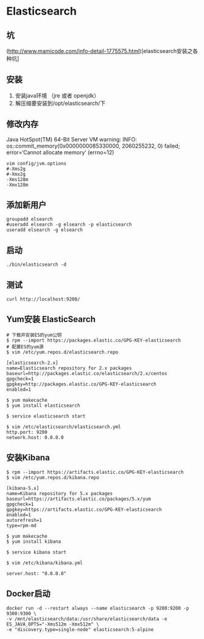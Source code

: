 # Elasticsearch

## 坑
(http://www.mamicode.com/info-detail-1775575.html)[elasticsearch安装之各种坑]

## 安装
1. 安装java环境 （jre 或者 openjdk）
2. 解压缩要安装到/opt/elasticsearch/下

## 修改内存
Java HotSpot(TM) 64-Bit Server VM warning: INFO: os::commit_memory(0x0000000085330000, 2060255232, 0) failed; error=‘Cannot allocate memory‘ (errno=12)
~~~
vim config/jvm.options
#-Xms2g
#-Xmx2g
-Xms128m
-Xmx128m
~~~

## 添加新用户
~~~
groupadd elsearch
#useradd elsearch -g elsearch -p elasticsearch
useradd elsearch -g elsearch
~~~

## 启动
~~~
./bin/elasticsearch -d
~~~

## 测试
~~~
curl http://localhost:9200/
~~~

## Yum安装 ElasticSearch
~~~
# 下载并安装ES的yum公钥
$ rpm --import https://packages.elastic.co/GPG-KEY-elasticsearch
# 配置ES的yum源
$ vim /etc/yum.repos.d/elasticsearch.repo

[elasticsearch-2.x]
name=Elasticsearch repository for 2.x packages
baseurl=http://packages.elastic.co/elasticsearch/2.x/centos
gpgcheck=1
gpgkey=http://packages.elastic.co/GPG-KEY-elasticsearch
enabled=1

$ yum makecache
$ yum install elasticsearch

$ service elasticsearch start

$ vim /etc/elasticsearch/elasticsearch.yml
http.port: 9200
network.host: 0.0.0.0
~~~

## 安装Kibana
~~~
$ rpm --import https://artifacts.elastic.co/GPG-KEY-elasticsearch
$ vim /etc/yum.repos.d/kibana.repo

[kibana-5.x]
name=Kibana repository for 5.x packages
baseurl=https://artifacts.elastic.co/packages/5.x/yum
gpgcheck=1
gpgkey=https://artifacts.elastic.co/GPG-KEY-elasticsearch
enabled=1
autorefresh=1
type=rpm-md

$ yum makecache
$ yum install kibana

$ service kibana start

$ vim /etc/kibana/kibana.yml

server.host: "0.0.0.0"

~~~

## Docker启动
~~~
docker run -d --restart always --name elasticsearch -p 9200:9200 -p 9300:9300 \
-v /mnt/elasticsearch/data:/usr/share/elasticsearch/data -e ES_JAVA_OPTS="-Xms512m -Xmx512m" \
-e "discovery.type=single-node" elasticsearch:5-alpine
~~~